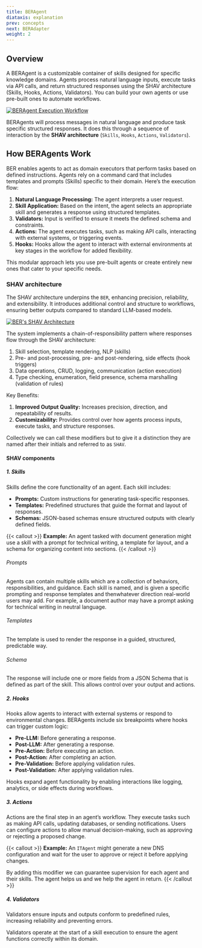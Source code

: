 ```yaml
---
title: BERAgent
diataxis: explanation
prev: concepts
next: BERAdapter
weight: 2
---
```


## Overview
A BERAgent is a customizable container of skills designed for specific knowledge domains. Agents process natural language inputs, execute tasks via API calls, and return structured responses using the SHAV architecture (Skills, Hooks, Actions, Validators). You can build your own agents or use pre-built ones to automate workflows.

[![BERAgent Execution Workflow](/diagrams/ber-002-agent.svg)](/diagrams/ber-002-agent.svg)

BERAgents will process messages in natural language and produce task specific structured responses. It does this through a sequence of interaction by the **SHAV architecture** (`Skills`, `Hooks`, `Actions`, `Validators`).

## How BERAgents Work
BER enables agents to act as domain executors that perform tasks based on defined instructions. Agents rely on a command card that includes templates and prompts (Skills) specific to their domain. Here’s the execution flow:

1. **Natural Language Processing:** The agent interprets a user request.
2. **Skill Application:** Based on the intent, the agent selects an appropriate skill and generates a response using structured templates.
3. **Validators:** Input is verified to ensure it meets the defined schema and constraints.
4. **Actions:** The agent executes tasks, such as making API calls, interacting with external systems, or triggering events.
5. **Hooks:** Hooks allow the agent to interact with external environments at key stages in the workflow for added flexibility.

This modular approach lets you use pre-built agents or create entirely new ones that cater to your specific needs.

### SHAV architecture
The SHAV architecture underpins the `BER`, enhancing precision, reliability, and extensibility. It introduces additional control and structure to workflows, ensuring better outputs compared to standard LLM-based models.

[![BER's SHAV Architecture](/diagrams/ber-004-SHAV.svg)](/diagrams/ber-004-SHAV.svg)

The system implements a chain-of-responsibility pattern where responses flow through the SHAV architecture:
1. Skill selection, template rendering, NLP (skills)
2. Pre- and post-processing, pre- and post-rendering, side effects (hook triggers)
3. Data operations, CRUD, logging, communication (action execution)
4. Type checking, enumeration, field presence, schema marshalling (validation of rules)

Key Benefits:
1. **Improved Output Quality:** Increases precision, direction, and repeatability of results.
2. **Customizability:** Provides control over how agents process inputs, execute tasks, and structure responses.

Collectively we can call these modifiers but to give it a distinction they are named after their initials and referred to as `SHAV`.

#### SHAV components
##### 1. Skills
Skills define the core functionality of an agent. Each skill includes:
- **Prompts:** Custom instructions for generating task-specific responses.
- **Templates:** Predefined structures that guide the format and layout of responses.
- **Schemas:** JSON-based schemas ensure structured outputs with clearly defined fields.

{{< callout >}}
**Example:**
An agent tasked with document generation might use a skill with a prompt for technical writing, a template for layout, and a schema for organizing content into sections.
{{< /callout >}}

###### Prompts
Agents can contain multiple skills which are a collection of behaviors, responsibilities, and guidance. Each skill is named, and is given a specific prompting and response templates and thenwhatever direction real-world users may add. For example, a document author may have a prompt asking for technical writing in neutral language.

###### Templates
The template is used to render the response in a guided, structured, predictable way.

###### Schema
The response will include one or more fields from a JSON Schema that is defined as part of the skill. This allows control over your output and actions.

##### 2. Hooks
Hooks allow agents to interact with external systems or respond to environmental changes. BERAgents include six breakpoints where hooks can trigger custom logic:

- **Pre-LLM:** Before generating a response.
- **Post-LLM:** After generating a response.
- **Pre-Action:** Before executing an action.
- **Post-Action:** After completing an action.
- **Pre-Validation:** Before applying validation rules.
- **Post-Validation:** After applying validation rules.

Hooks expand agent functionality by enabling interactions like logging, analytics, or side effects during workflows.

##### 3. Actions
Actions are the final step in an agent’s workflow. They execute tasks such as making API calls, updating databases, or sending notifications. Users can configure actions to allow manual decision-making, such as approving or rejecting a proposed change.

{{< callout >}}
**Example:**
An `ITAgent` might generate a new DNS configuration and wait for the user to approve or reject it before applying changes.

By adding this modifier we can guarantee supervision for each agent and their skills. The agent helps us and we help the agent in return.
{{< /callout >}}

##### 4. Validators
Validators ensure inputs and outputs conform to predefined rules, increasing reliability and preventing errors.

Validators operate at the start of a skill execution to ensure the agent functions correctly within its domain.
